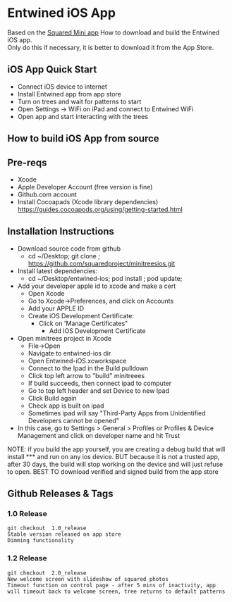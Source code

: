 # Entwined iOS App

Based on the [Squared Mini app](https://github.com/squaredproject/minitreesios)
How to download and build the Entwined iOS app.  
Only do this if necessary, it is better to download it from the App Store.

## iOS App Quick Start
* Connect iOS device to internet 
* Install Entwined app from app store
* Turn on trees and wait for patterns to start 
* Open Settings -> WiFi on iPad and connect to Entwined WiFi
* Open app and start interacting with the trees

## How to build iOS App from source

## Pre-reqs
* Xcode
* Apple Developer Account (free version is fine) 
* Github.com account
* Install Cocoapads (Xcode library dependencies) https://guides.cocoapods.org/using/getting-started.html

## Installation Instructions
* Download source code from github
  * cd ~/Desktop; git clone ; https://github.com/squaredproject/minitreesios.git
* Install latest dependencies:
  * cd ~/Desktop/entwined-ios; pod install ; pod update;
* Add your developer apple id to xcode and make a cert
  * Open Xcode
  * Go to Xcode->Preferences, and click on Accounts
  * Add your APPLE ID	             	  
  * Create iOS Development Certificate:
    * Click on 'Manage Certificates"
      * Add IOS Development Certificate	 
* Open minitrees project in Xcode
  * File->Open
  * Navigate to entwined-ios dir
  * Open Entwined-iOS.xcworkspace
  * Connect to the Ipad in the Build pulldown
  * Click top left arrow to "build" minitreees
  * If build succeeds, then connect ipad to computer
  * Go to top left header and set Device to new Ipad
  * Click Build again
  * Check app is built on ipad
  * Sometimes ipad will say "Third-Party Apps from Unidentified Developers cannot be opened"
* In this case, go to Settings > General > Profiles or Profiles & Device Management and click on developer name and hit Trust


NOTE: if you build the app yourself, you are creating a debug build that will install *** and run on any ios device.  BUT because it is not a trusted app, after 30 days, the build will stop working on the device and will just refuse to open.
BEST TO download verified and signed build from the app store 


## Github Releases & Tags
### 1.0 Release
    git checkout  1.0_release
    Stable version released on app store
    Dimming functionality


### 1.2 Release
    git checkout  2.0_release
    New welcome screen with slideshow of squared photos 
    Timeout function on control page - after 5 mins of inactivity, app will timeout back to welcome screen, tree returns to default patterns

